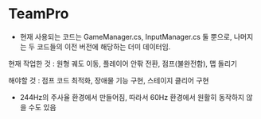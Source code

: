 # TeamPro

* 현재 사용되는 코드는 GameManager.cs, InputManager.cs 둘 뿐으로, 나머지는 두 코드들의 이전 버전에 해당하는 더미 데이터임.

현재 작업한 것 : 원형 궤도 이동, 플레이어 안팎 전환, 점프(불완전함), 맵 돌리기

해야할 것 : 점프 코드 최적화, 장애물 기능 구현, 스테이지 클리어 구현

+ 244Hz의 주사율 환경에서 만들어짐, 따라서 60Hz 환경에서 원활히 동작하지 않을 수도 있음
